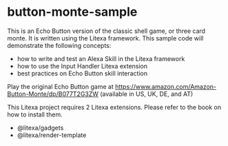 # button-monte-sample

This is an Echo Button version of the classic shell game, or three card monte. It is written using the Litexa framework.
This sample code will demonstrate the following concepts:

* how to write and test an Alexa Skill in the Litexa framework
* how to use the Input Handler Litexa extension
* best practices on Echo Button skill interaction

Play the original Echo Button game at https://www.amazon.com/Amazon-Button-Monte/dp/B077T2G3ZW (available in US, UK, DE, and AT)

This Litexa project requires 2 Litexa extensions. Please
refer to the book on how to install them.

* @litexa/gadgets
* @litexa/render-template
